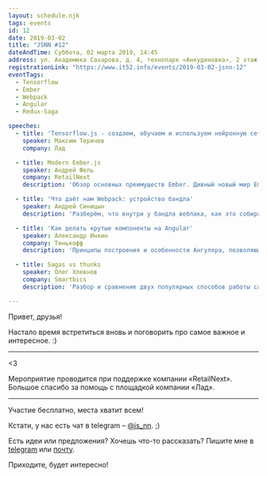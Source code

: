 ```yaml
---
layout: schedule.njk
tags: events
id: 12
date: 2019-03-02
title: "JSNN #12"
dateAndTime: Суббота, 02 марта 2019, 14:45
address: ул. Академика Сахарова, д. 4, технопарк «Анкудиновка», 2 этаж
registrationLink: "https://www.it52.info/events/2019-03-02-jsnn-12"
eventTags:
  - Tensorflow
  - Ember
  - Webpack
  - Angular
  - Redux-Saga

speeches:
  - title: 'Tensorflow.js - создаем, обучаем и используем нейронную сеть не отходя от браузера'
    speaker: Максим Теричев
    company: Лад

  - title: Modern Ember.js
    speaker: Андрей Фель
    company: RetailNext
    description: 'Обзор основных преимуществ Ember. Дивный новый мир Ember Octane.'

  - title: 'Что даёт нам Webpack: устройство бандла'
    speaker: Андрей Синицын
    description: 'Разберём, что внутри у бандла вебпака, как это собирается, и как это всё можно использовать себе на пользу'

  - title: 'Как делать крутые компоненты на Angular'
    speaker: Александр Инкин
    company: Тинькофф
    description: 'Принципы построения и особенности Ангуляра, позволяющие создавать удобные, надёжные, гибкие и производительные компоненты.'

  - title: Sagas vs thunks
    speaker: Олег Хлевнов
    company: Smartbics
    description: 'Разбор и сравнение двух популярных способов работы сайд-эффектами в проектах на React'

---
```


Привет, друзья!

Настало время встретиться вновь и поговорить про самое важное и интересное. :) 

----

<3 

Мероприятие проводится при поддержке компании «RetailNext».
Большое спасибо за помощь с площадкой компании «Лад».

----

Участие бесплатно, места хватит всем!

Кстати, у нас есть чат в telegram – [@js_nn](https://tele.click/js_nn). ;)

Есть идеи или предложения? Хочешь что-то рассказать?
Пишите мне в [telegram](https://t.me/r3nya) или [почту](mailto:me@r3nya.ru).

Приходите, будет интересно!
